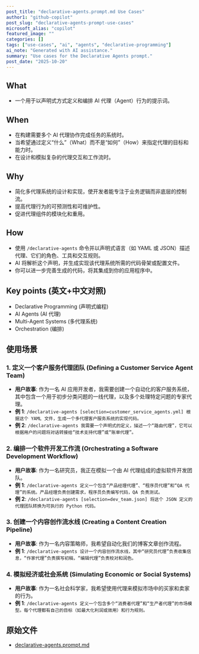 ```yaml
---
post_title: "declarative-agents.prompt.md Use Cases"
author1: "github-copilot"
post_slug: "declarative-agents-prompt-use-cases"
microsoft_alias: "copilot"
featured_image: ""
categories: []
tags: ["use-cases", "ai", "agents", "declarative-programming"]
ai_note: "Generated with AI assistance."
summary: "Use cases for the Declarative Agents prompt."
post_date: "2025-10-20"
---
```


<!-- markdownlint-disable MD041 -->

## What

- 一个用于以声明式方式定义和编排 AI 代理（Agent）行为的提示词。

## When

- 在构建需要多个 AI 代理协作完成任务的系统时。
- 当希望通过定义“什么”（What）而不是“如何”（How）来指定代理的目标和能力时。
- 在设计和模拟复杂的代理交互和工作流时。

## Why

- 简化多代理系统的设计和实现，使开发者能专注于业务逻辑而非底层的控制流。
- 提高代理行为的可预测性和可维护性。
- 促进代理组件的模块化和重用。

## How

- 使用 `/declarative-agents` 命令并以声明式语言（如 YAML 或 JSON）描述代理、它们的角色、工具和交互规则。
- AI 将解析这个声明，并生成实现该代理系统所需的代码骨架或配置文件。
- 你可以进一步完善生成的代码，将其集成到你的应用程序中。

## Key points (英文+中文对照)

- Declarative Programming (声明式编程)
- AI Agents (AI 代理)
- Multi-Agent Systems (多代理系统)
- Orchestration (编排)

## 使用场景

### 1. 定义一个客户服务代理团队 (Defining a Customer Service Agent Team)

- **用户故事**: 作为一名 AI 应用开发者，我需要创建一个自动化的客户服务系统，其中包含一个用于初步分类问题的一线代理，以及多个处理特定问题的专家代理。
- **例 1**: `/declarative-agents [selection=customer_service_agents.yml] 根据这个 YAML 文件，生成一个多代理客户服务系统的实现代码。`
- **例 2**: `/declarative-agents 我需要一个声明式的定义，描述一个“路由代理”，它可以根据用户的问题将对话转接给“技术支持代理”或“账单代理”。`

### 2. 编排一个软件开发工作流 (Orchestrating a Software Development Workflow)

- **用户故事**: 作为一名研究员，我正在模拟一个由 AI 代理组成的虚拟软件开发团队。
- **例 1**: `/declarative-agents 定义一个包含“产品经理代理”、“程序员代理”和“QA 代理”的系统。产品经理负责创建需求，程序员负责编写代码，QA 负责测试。`
- **例 2**: `/declarative-agents [selection=dev_team.json] 将这个 JSON 定义的代理团队转换为可执行的 Python 代码。`

### 3. 创建一个内容创作流水线 (Creating a Content Creation Pipeline)

- **用户故事**: 作为一名内容策略师，我希望自动化我们的博客文章创作流程。
- **例 1**: `/declarative-agents 设计一个内容创作流水线，其中“研究员代理”负责收集信息，“作家代理”负责撰写初稿，“编辑代理”负责校对和润色。`

### 4. 模拟经济或社会系统 (Simulating Economic or Social Systems)

- **用户故事**: 作为一名社会科学家，我希望使用代理来模拟市场中的买家和卖家的行为。
- **例 1**: `/declarative-agents 定义一个包含多个“消费者代理”和“生产者代理”的市场模型。每个代理都有自己的目标（如最大化利润或效用）和行为规则。`

## 原始文件

- [declarative-agents.prompt.md](../../prompts/declarative-agents.prompt.md)
